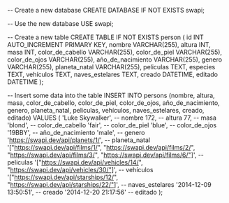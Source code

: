 -- Create a new database
CREATE DATABASE IF NOT EXISTS swapi;

-- Use the new database
USE swapi;

-- Create a new table
CREATE TABLE IF NOT EXISTS person  (
    id INT AUTO_INCREMENT PRIMARY KEY,
    nombre VARCHAR(255),
    altura INT,
    masa INT,
    color_de_cabello VARCHAR(255),
    color_de_piel VARCHAR(255),
    color_de_ojos VARCHAR(255),
    año_de_nacimiento VARCHAR(255),
    genero VARCHAR(255),
    planeta_natal VARCHAR(255),
    peliculas TEXT, 
    especies TEXT,
    vehículos TEXT,
    naves_estelares TEXT,
    creado DATETIME,
    editado DATETIME
);

-- Insert some data into the table
INSERT INTO persons (nombre, altura, masa, color_de_cabello, color_de_piel, color_de_ojos, año_de_nacimiento, genero, planeta_natal, peliculas, vehículos, naves_estelares, creado, editado)
VALUES (
    'Luke Skywalker', -- nombre
    172, -- altura
    77, -- masa
    'blond', -- color_de_cabello
    'fair', -- color_de_piel
    'blue', -- color_de_ojos
    '19BBY', -- año_de_nacimiento
    'male', -- genero
    'https://swapi.dev/api/planets/1/', -- planeta_natal
    '["https://swapi.dev/api/films/1/", "https://swapi.dev/api/films/2/", "https://swapi.dev/api/films/3/", "https://swapi.dev/api/films/6/"]', -- peliculas
    '["https://swapi.dev/api/vehicles/14/", "https://swapi.dev/api/vehicles/30/"]', -- vehículos
    '["https://swapi.dev/api/starships/12/", "https://swapi.dev/api/starships/22/"]', -- naves_estelares
    '2014-12-09 13:50:51', -- creado 
    '2014-12-20 21:17:56' -- editado 
);
